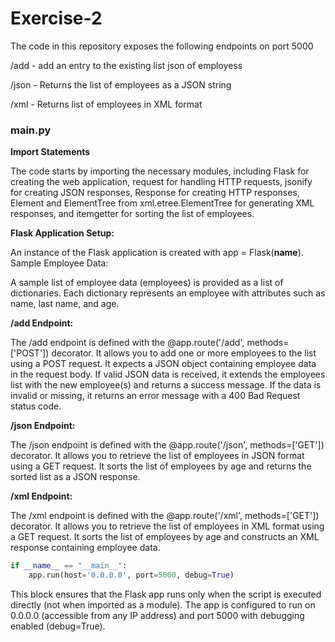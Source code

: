 # Exercise-2

The code in this repository exposes the following endpoints on port 5000

/add    - add an entry to the existing list json of employess

/json   - Returns the list of employees as a JSON string 

/xml    - Returns list of employees in XML format 


### main.py

**Import Statements**

The code starts by importing the necessary modules, including Flask for creating the web application, request for handling HTTP requests, jsonify for creating JSON responses, Response for creating HTTP responses, Element and ElementTree from xml.etree.ElementTree for generating XML responses, and itemgetter for sorting the list of employees.

**Flask Application Setup:**

An instance of the Flask application is created with app = Flask(__name__).
Sample Employee Data:

A sample list of employee data (employees) is provided as a list of dictionaries. Each dictionary represents an employee with attributes such as name, last name, and age.

**/add Endpoint:**

The /add endpoint is defined with the @app.route('/add', methods=['POST']) decorator. It allows you to add one or more employees to the list using a POST request.
It expects a JSON object containing employee data in the request body.
If valid JSON data is received, it extends the employees list with the new employee(s) and returns a success message.
If the data is invalid or missing, it returns an error message with a 400 Bad Request status code.

**/json Endpoint:**

The /json endpoint is defined with the @app.route('/json', methods=['GET']) decorator. It allows you to retrieve the list of employees in JSON format using a GET request.
It sorts the list of employees by age and returns the sorted list as a JSON response.

**/xml Endpoint:**

The /xml endpoint is defined with the @app.route('/xml', methods=['GET']) decorator. It allows you to retrieve the list of employees in XML format using a GET request.
It sorts the list of employees by age and constructs an XML response containing employee data.

```python
if __name__ == "__main__":
    app.run(host='0.0.0.0', port=5000, debug=True)
```

This block ensures that the Flask app runs only when the script is executed directly (not when imported as a module).
The app is configured to run on 0.0.0.0 (accessible from any IP address) and port 5000 with debugging enabled (debug=True).